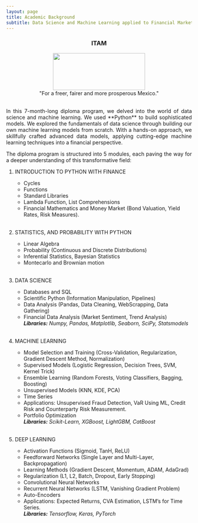 ```yaml
---
layout: page
title: Academic Background
subtitle: Data Science and Machine Learning applied to Financial Markets
---
```


<center>
<h3>ITAM</h3>
<figure>
  <img src="https://upload.wikimedia.org/wikipedia/commons/d/d9/Logo_del_ITAM.svg" 
    width = "250" height ="100"/>
  <figcaption>"For a freer, fairer and more prosperous Mexico."</figcaption>
</figure>
</center>

<div style='text-align: justify;'>
<br/>In this 7-month-long diploma program, we delved into the world of data science and machine learning. We used **Python** to build sophisticated models. We explored the fundamentals of data science through building our own machine learning models from scratch. With a hands-on approach, we skillfully crafted advanced data models, applying cutting-edge machine learning techniques into a financial perspective.

The diploma program is structured into 5  modules, each paving the way for a deeper understanding of this transformative field:</div>

1. INTRODUCTION TO PYTHON WITH FINANCE
    - Cycles
    - Functions
    - Standard Libraries
    - Lambda Function, List Comprehensions
    - Financial Mathematics and Money Market (Bond Valuation, Yield Rates, Risk Measures).
    <br/>

2. STATISTICS, AND PROBABILITY WITH PYTHON
    - Linear Algebra 
    - Probability (Continuous and Discrete Distributions)
    - Inferential Statistics, Bayesian Statistics
    - Montecarlo and Brownian motion 
    <br/>

3. DATA SCIENCE
    - Databases and SQL
    - Scientific Python (Information Manipulation, Pipelines)
    - Data Analysis (Pandas, Data Cleaning, WebScrapping, Data Gathering)
    - Financial Data Analysis (Market Sentiment, Trend Analysis) <br>
    ***Libraries:** Numpy, Pandas, Matplotlib, Seaborn, SciPy, Statsmodels*
    <br/>

4. MACHINE LEARNING
    - Model Selection and Training (Cross-Validation, Regularization, Gradient Descent Method, Normalization)
    - Supervised Models (Logistic Regression, Decision Trees, SVM, Kernel Trick)
    - Ensemble Learning (Random Forests, Voting Classifiers, Bagging, Boosting)
    - Unsupervised Models (KNN, KDE, PCA)
    - Time Series
    - Applications: Unsupervised Fraud Detection, VaR Using ML, Credit Risk and Counterparty Risk Measurement.
    - Portfolio Optimization<br>
    ***Libraries:** Scikit-Learn, XGBoost, LightGBM, CatBoost*
    <br/>

5. DEEP LEARNING
    - Activation Functions (Sigmoid, TanH, ReLU)
    - Feedforward Networks (Single Layer and Multi-Layer, Backpropagation)
    - Learning Methods (Gradient Descent, Momentum, ADAM, AdaGrad)
    - Regularization (L1, L2, Batch, Dropout, Early Stopping)
    - Convolutional Neural Networks
    - Recurrent Neural Networks (LSTM, Vanishing Gradient Problem)
    - Auto-Encoders
    - Applications: Expected Returns, CVA Estimation, LSTM’s for Time Series.<br>
    ***Libraries:** Tensorflow, Keras, PyTorch*
    <br/>

